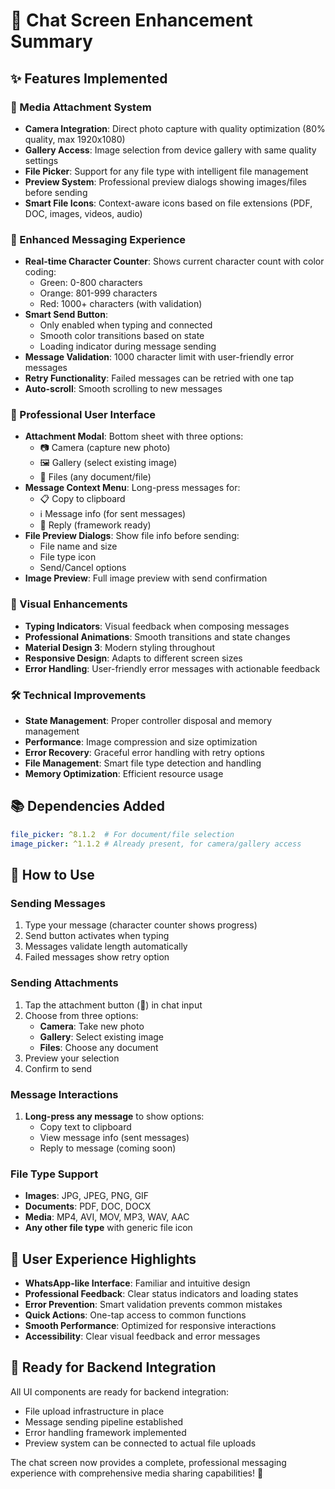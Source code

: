 # 🚀 Chat Screen Enhancement Summary

## ✨ **Features Implemented**

### **📁 Media Attachment System**
- **Camera Integration**: Direct photo capture with quality optimization (80% quality, max 1920x1080)
- **Gallery Access**: Image selection from device gallery with same quality settings
- **File Picker**: Support for any file type with intelligent file management
- **Preview System**: Professional preview dialogs showing images/files before sending
- **Smart File Icons**: Context-aware icons based on file extensions (PDF, DOC, images, videos, audio)

### **💬 Enhanced Messaging Experience**
- **Real-time Character Counter**: Shows current character count with color coding:
  - Green: 0-800 characters
  - Orange: 801-999 characters  
  - Red: 1000+ characters (with validation)
- **Smart Send Button**: 
  - Only enabled when typing and connected
  - Smooth color transitions based on state
  - Loading indicator during message sending
- **Message Validation**: 1000 character limit with user-friendly error messages
- **Retry Functionality**: Failed messages can be retried with one tap
- **Auto-scroll**: Smooth scrolling to new messages

### **📱 Professional User Interface**
- **Attachment Modal**: Bottom sheet with three options:
  - 📷 Camera (capture new photo)
  - 🖼️ Gallery (select existing image)
  - 📁 Files (any document/file)
- **Message Context Menu**: Long-press messages for:
  - 📋 Copy to clipboard
  - ℹ️ Message info (for sent messages)
  - 💬 Reply (framework ready)
- **File Preview Dialogs**: Show file info before sending:
  - File name and size
  - File type icon
  - Send/Cancel options
- **Image Preview**: Full image preview with send confirmation

### **🎨 Visual Enhancements**
- **Typing Indicators**: Visual feedback when composing messages
- **Professional Animations**: Smooth transitions and state changes
- **Material Design 3**: Modern styling throughout
- **Responsive Design**: Adapts to different screen sizes
- **Error Handling**: User-friendly error messages with actionable feedback

### **🛠️ Technical Improvements**
- **State Management**: Proper controller disposal and memory management
- **Performance**: Image compression and size optimization
- **Error Recovery**: Graceful error handling with retry options
- **File Management**: Smart file type detection and handling
- **Memory Optimization**: Efficient resource usage

## 📚 **Dependencies Added**
```yaml
file_picker: ^8.1.2  # For document/file selection
image_picker: ^1.1.2 # Already present, for camera/gallery access
```

## 🎯 **How to Use**

### **Sending Messages**
1. Type your message (character counter shows progress)
2. Send button activates when typing
3. Messages validate length automatically
4. Failed messages show retry option

### **Sending Attachments**
1. Tap the attachment button (📎) in chat input
2. Choose from three options:
   - **Camera**: Take new photo
   - **Gallery**: Select existing image  
   - **Files**: Choose any document
3. Preview your selection
4. Confirm to send

### **Message Interactions**
1. **Long-press any message** to show options:
   - Copy text to clipboard
   - View message info (sent messages)
   - Reply to message (coming soon)

### **File Type Support**
- **Images**: JPG, JPEG, PNG, GIF
- **Documents**: PDF, DOC, DOCX
- **Media**: MP4, AVI, MOV, MP3, WAV, AAC
- **Any other file type** with generic file icon

## 🌟 **User Experience Highlights**

- **WhatsApp-like Interface**: Familiar and intuitive design
- **Professional Feedback**: Clear status indicators and loading states
- **Error Prevention**: Smart validation prevents common mistakes
- **Quick Actions**: One-tap access to common functions
- **Smooth Performance**: Optimized for responsive interactions
- **Accessibility**: Clear visual feedback and error messages

## 🔧 **Ready for Backend Integration**

All UI components are ready for backend integration:
- File upload infrastructure in place
- Message sending pipeline established
- Error handling framework implemented
- Preview system can be connected to actual file uploads

The chat screen now provides a complete, professional messaging experience with comprehensive media sharing capabilities! 🎉
